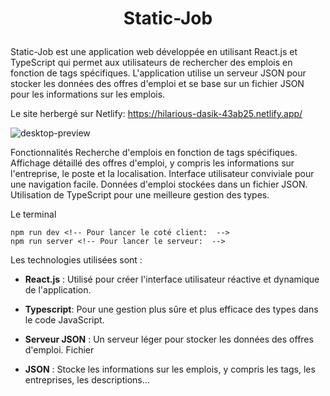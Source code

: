 # <p align="center">Static-Job </p>
  
Static-Job est une application web développée en utilisant React.js et TypeScript qui permet aux utilisateurs de rechercher des emplois en fonction de tags spécifiques. L'application utilise un serveur JSON pour stocker les données des offres d'emploi et se base sur un fichier JSON pour les informations sur les emplois.

Le site herbergé sur Netlify: https://hilarious-dasik-43ab25.netlify.app/

![desktop-preview](https://github.com/Mahmoud974/static-job/assets/38125932/f3340f01-c6c8-4094-9d64-7fea606be196)

Fonctionnalités Recherche d'emplois en fonction de tags spécifiques. Affichage détaillé des offres d'emploi, y compris les informations sur l'entreprise, le poste et la localisation. Interface utilisateur conviviale pour une navigation facile. Données d'emploi stockées dans un fichier JSON. Utilisation de TypeScript pour une meilleure gestion des types.

Le terminal
```
npm run dev <!-- Pour lancer le coté client:  -->
npm run server <!-- Pour lancer le serveur:  -->
```
        


Les technologies utilisées sont :

- **React.js** : Utilisé pour créer l'interface utilisateur réactive et dynamique de l'application. 

- **Typescript**: Pour une gestion plus sûre et plus efficace des types dans le code JavaScript. 

- **Serveur JSON** : Un serveur léger pour stocker les données des offres d'emploi. Fichier 

- **JSON** : Stocke les informations sur les emplois, y compris les tags, les entreprises, les descriptions...
